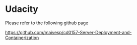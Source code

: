 # Udacity

Please refer to the following 
github page 

https://github.com/maivesp/cd0157-Server-Deployment-and-Containerization
